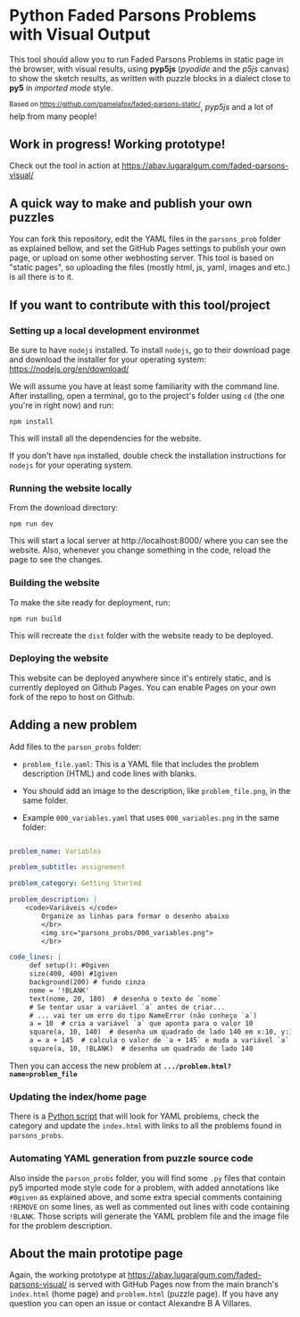 # Python Faded Parsons Problems with Visual Output

This tool should allow you to run Faded Parsons Problems in static page in the browser, with visual results, using **pyp5js** (_pyodide_ and the _p5js_ canvas) to show the sketch results, as written with puzzle blocks in a dialect close to **py5** in *imported mode* style.

<sup>Based on https://github.com/pamelafox/faded-parsons-static/</sup>, <em>pyp5js</em> and a lot of help from many people!</sup>

## Work in progress! Working prototype!

Check out the tool in action at https://abav.lugaralgum.com/faded-parsons-visual/

## A quick way to make and publish your own puzzles

You can fork this repository, edit the YAML files in the `parsons_prob` folder as explained bellow, and set the GitHub Pages settings to publish your own page, or upload on some other webhosting server. This tool is based on "static pages", so uploading the files (mostly html, js, yaml, images and etc.) is all there is to it.

## If you want to contribute with this tool/project 

### Setting up a local development environmet

Be sure to have `nodejs` installed. To install `nodejs`, go to their download page and download the installer for your operating system: https://nodejs.org/en/download/

We will assume you have at least some familiarity with the command line. After installing, open a terminal, go to the project's folder using `cd` (the one you're in right now) and run:

`npm install`

This will install all the dependencies for the website.

If you don't have `npm` installed, double check the installation instructions for `nodejs` for your operating system.

### Running the website locally 

From the download directory:

`npm run dev`

This will start a local server at http://localhost:8000/ where you can see the website. Also, whenever you change something in the code, reload the page to see the changes.

### Building the website

To make the site ready for deployment, run:

`npm run build`

This will recreate the `dist` folder with the website ready to be deployed.

### Deploying the website

This website can be deployed anywhere since it's entirely static, and is currently deployed on Github Pages. You can enable Pages on your own fork of the repo to host on Github.

## Adding a new problem

Add files to the `parson_probs` folder:

- `problem_file.yaml`: This is a YAML file that includes the problem description (HTML) and code lines with blanks.

- You should add an image to the description, like `problem_file.png`, in the same folder.

- Example `000_variables.yaml` that uses `000_variables.png` in the same folder:

```yaml

problem_name: Variables

problem_subtitle: assignement

problem_category: Getting Started

problem_description: |
	<code>Variáveis </code>
		Organize as linhas para formar o desenho abaixo
		</br>
		<img src="parsons_probs/000_variables.png">
		</br>

code_lines: |
	 def setup(): #0given
	 size(400, 400) #1given
	 background(200) # fundo cinza
	 nome = '!BLANK'
	 text(nome, 20, 180)  # desenha o texto de `nome`
	 # Se tentar usar a variável `a` antes de criar...
	 # ... vai ter um erro do tipo NameError (não conheço `a`)
	 a = 10  # cria a variável `a` que aponta para o valor 10
	 square(a, 10, 140)  # desenha um quadrado de lado 140 em x:10, y:10
	 a = a + 145  # calcula o valor de `a + 145` e muda a variável `a`
	 square(a, 10, !BLANK)  # desenha um quadrado de lado 140

```

Then you can access the new problem at **`.../problem.html?name=problem_file`**

### Updating the index/home page

There is a [Python script](https://github.com/villares/faded-parsons-visual/blob/hack/update_index.py) that will look for YAML problems, check the category and update the `index.html` with links to all the problems found in `parsons_probs`.

### Automating YAML generation from puzzle source code 

Also inside the `parson_probs` folder, you will find some `.py` files that contain py5 imported mode style code for a problem, with added annotations like `#0given` as explained above, and some extra special comments containing `!REMOVE` on some lines, as well as commented out lines with code containing `!BLANK`. Those scripts will generate the YAML problem file and the image file for the problem description.

## About the main prototipe page

Again, the working prototype at https://abav.lugaralgum.com/faded-parsons-visual/ is served with GitHub Pages now from the main branch's `index.html` (home page) and `problem.html` (puzzle page). If you have any question you can open an issue or contact Alexandre B A Villares.
